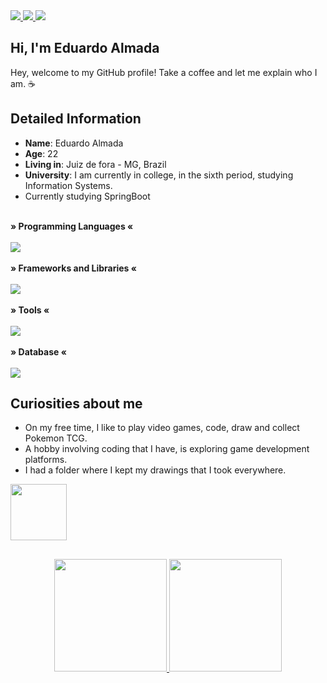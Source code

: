  <div>
    <a target='_blank' href="https://www.linkedin.com/in/eduardo-almada-3a9aa1186/">
        <img src="https://img.shields.io/badge/LinkedIn-0077B5?style=for-the-badge&logo=linkedin&logoColor=white">
    </a>
    <a target='_blank' href="https://dev.to/edualmada_">
        <img src="https://img.shields.io/badge/dev.to-0A0A0A?style=for-the-badge&logo=dev.to&logoColor=white">
    </a>
    <a href = "mailto:edu.almada26@gmail.com"><img src="https://img.shields.io/badge/-Gmail-%23333?style=for-the-badge&logo=gmail&logoColor=white" target="_blank">
    </a>
</div>

## Hi, I'm Eduardo Almada 

Hey, welcome to my GitHub profile! 
Take a coffee and let me explain who I am. ☕

## Detailed Information

* **Name**: Eduardo Almada
* **Age**: 22
* **Living in**: Juiz de fora - MG, Brazil
* **University**: I am currently in college, in the sixth period, studying Information Systems.
* Currently studying SpringBoot

<div style="display: inline_block"><br>
  <b>» Programming Languages «</b>
  <br>
  <br>
  <a href="https://skillicons.dev">
    <img src="https://skillicons.dev/icons?i=html,css,javascript,typescript,cs,java" />
  </a>
</div>

<div style="display: inline_block"><br>
  <b>» Frameworks and Libraries «</b>
  <br>
  <br>
  <a href="https://skillicons.dev">
    <img src="https://skillicons.dev/icons?i=react,bootstrap,sass,styledcomponents,jest,springboot" />
  </a>
</div>

<div style="display: inline_block"><br>
  <b>» Tools «</b>
  <br>
  <br>
  <a href="https://skillicons.dev">
    <img src="https://skillicons.dev/icons?i=git,docker,azure" />
  </a>
</div>

<div style="display: inline_block"><br>
  <b>» Database «</b>
  <br>
  <br>
  <a href="https://skillicons.dev">
    <img src="https://skillicons.dev/icons?i=firebase,mysql,mongodb" />
  </a>
</div>

## Curiosities about me

* On my free time, I like to play video games, code, draw and collect Pokemon TCG.
* A hobby involving coding that I have, is exploring game development platforms.
* I had a folder where I kept my drawings that I took everywhere.

<img src="https://media.giphy.com/media/4XXo8A7CIW1lZGgdhm/giphy.gif" width="90" /> 

##

<div align="center">
  <a href="https://github.com/almadaedu">
  <img height="180em" src="https://github-readme-stats.vercel.app/api?username=almadaedu&show_icons=true&theme=vision-friendly-dark&include_all_commits=true&count_private=true"/>
  <img height="180em" src="https://github-readme-stats.vercel.app/api/top-langs/?username=almadaedu&layout=compact&langs_count=7&theme=vision-friendly-dark"/>
</div>




